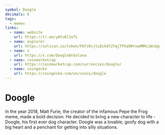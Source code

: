 ```yaml
---
symbol: Doogle
decimals: 6
tags:
  - memes
links:
  - name: website
    url: https://tr.ee/yAYu6l2oTL
  - name: explorer
    url: https://solscan.io/token/F6TsRcjtLBzkdtZYqjTPVq9WtnwHMMc1WcQguEgCpump
  - name: x
    url: https://x.com/DoogleOnSolana
  - name: coinmarketcap
    url: https://coinmarketcap.com/currencies/doogle/
  - name: coingecko
    url: https://coingecko.com/en/coins/doogle
---
```


# Doogle

In the year 2018, Matt Furie, the creator of the infamous Pepe the Frog meme, made a bold ​decision. He decided to bring a new character to life - Doogle, his first ever dog ​character. Doogle was a lovable, goofy dog with a big heart and a penchant for getting ​into silly situations.
